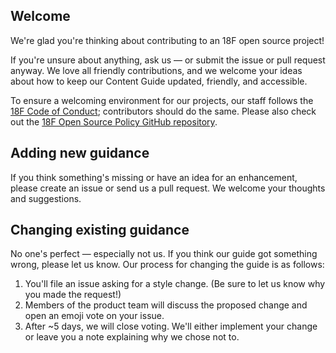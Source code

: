 ## Welcome
We're glad you're thinking about contributing to an 18F open source project! 

If you're unsure about anything, ask us — or submit the issue or pull request anyway. We love all friendly contributions, 
and we welcome your ideas about how to keep our Content Guide updated, friendly, and accessible.

To ensure a welcoming environment for our projects, our staff follows the [18F Code of Conduct](https://github.com/18F/code-of-conduct/blob/master/code-of-conduct.md); 
contributors should do the same. Please also check out the [18F Open Source Policy GitHub repository]( https://github.com/18f/open-source-policy). 

## Adding new guidance
If you think something's missing or have an idea for an enhancement, please create an 
issue or send us a pull request. We welcome your thoughts and suggestions.

## Changing existing guidance
No one's perfect — especially not us. If you think our guide got something wrong, please let us know. 
Our process for changing the guide is as follows:

1. You'll file an issue asking for a style change. (Be sure to let us know why you made the request!)
1. Members of the product team will discuss the proposed change and open an emoji vote on your issue. 
1. After ~5 days, we will close voting. We'll either implement your change or leave you a note explaining why we chose not to.

